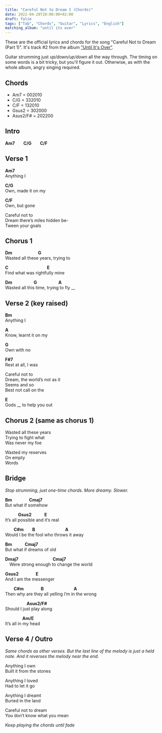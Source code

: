 ```yaml
---
title: "Careful Not to Dream I (Chords)"
date: 2022-04-28T20:00:00+02:00
draft: false
tags: ["Tab", "Chords", "Guitar", "Lyrics", "English"]
matching_album: "until its over"
---
```


These are the official lyrics and chords for the song "Careful Not to Dream (Part 1)". It's track #2 from the album ["Until It's Over"](/albums/until-its-over).

Guitar strumming just _up/down/up/down_ all the way through. The timing on some words is a bit tricky, but you'll figure it out. Otherwise, as with the whole album, angry singing required.

## Chords
* Am7 = 002010
* C/G = 332010
* C/F = 132010
* Gsus2 = 302000
* Asus2/F# = 202200

## Intro
**Am7**&emsp;&emsp;**C/G**&emsp;&emsp;**C/F**

## Verse 1
**Am7**  
Anything I

**C/G**  
Own, made it on my

**C/F**  
Own, but gone

Careful not to  
Dream there’s miles hidden be-  
Tween your goals

## Chorus 1
**Dm**&emsp;&emsp;&emsp;&emsp;&emsp;&emsp;**G**  
Wasted all these years, trying to

**C**&emsp;&emsp;&emsp;&emsp;&emsp;&emsp;&emsp;&emsp;&emsp;**E**  
Find what was rightfully mine

**Dm**&emsp;&emsp;&emsp;&emsp;&emsp;**G**&emsp;&emsp;&emsp;&emsp;&emsp;**A**  
Wasted all this time, trying to fly __

## Verse 2 (key raised) 
**Bm**  
Anything I

**A**  
Know, learnt it on my

**G**  
Own with no

**F#7**  
Rest at all, I was


Careful not to  
Dream, the world’s not as it  
Seems and so  
Best not call on the

**E**  
Gods __ to help you out

## Chorus 2 (same as chorus 1)
Wasted all these years  
Trying to fight what  
Was never my foe

Wasted my reserves  
On empty  
Words

## Bridge
_Stop strumming, just one-time chords. More dreamy. Slower._

**Bm**&emsp;&emsp;&emsp;&emsp;**Cmaj7**  
But what if	somehow

&emsp;&emsp;&emsp;**Gsus2**&emsp;&emsp;&emsp;**E**  
It’s all possible and it’s real

&emsp;&emsp;**C#m**&emsp;&emsp;**B**&emsp;&emsp;&emsp;&emsp;&emsp;&emsp;&emsp;**A**  
Would I be the fool who throws it away

**Bm**&emsp;&emsp;&emsp;**Cmaj7**   
But what if dreams of old

**Dmaj7**&emsp;&emsp;&emsp;&emsp;&emsp;&emsp;&emsp;&emsp;**Cmaj7**  
&emsp;Were strong enough to change the world

**Gsus2**&emsp;&emsp;&emsp;&emsp;**E**  
And I am the messenger

&emsp;&emsp;**C#m**&emsp;&emsp;&emsp;&emsp;**B**&emsp;&emsp;&emsp;&emsp;&emsp;&emsp;&emsp;**A**  
Then why are they all yelling I’m in the wrong

&emsp;&emsp;&emsp;&emsp;&emsp;**Asus2/F#**  
Should I just play along

&emsp;&emsp;&emsp;&emsp;**Am/E**  
It’s all in my head

## Verse 4 / Outro
_Same chords as other verses. But the last line of the melody is just a held note. And it reverses the melody near the end._

Anything I own  
Built it from the stones

Anything I loved  
Had to let it go

Anything I dreamt  
Buried in the land

Careful not to dream  
You don’t know what you mean

_Keep playing the chords until fade_
